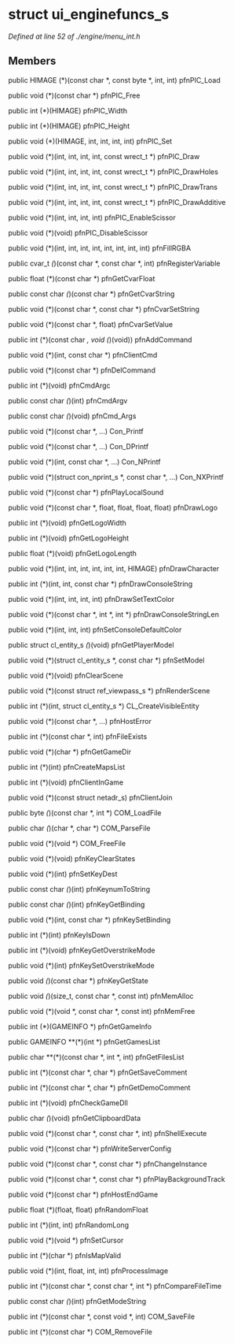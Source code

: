 # struct ui_enginefuncs_s

*Defined at line 52 of ./engine/menu_int.h*

## Members

public HIMAGE (*)(const char *, const byte *, int, int) pfnPIC_Load

public void (*)(const char *) pfnPIC_Free

public int (*)(HIMAGE) pfnPIC_Width

public int (*)(HIMAGE) pfnPIC_Height

public void (*)(HIMAGE, int, int, int, int) pfnPIC_Set

public void (*)(int, int, int, int, const wrect_t *) pfnPIC_Draw

public void (*)(int, int, int, int, const wrect_t *) pfnPIC_DrawHoles

public void (*)(int, int, int, int, const wrect_t *) pfnPIC_DrawTrans

public void (*)(int, int, int, int, const wrect_t *) pfnPIC_DrawAdditive

public void (*)(int, int, int, int) pfnPIC_EnableScissor

public void (*)(void) pfnPIC_DisableScissor

public void (*)(int, int, int, int, int, int, int, int) pfnFillRGBA

public cvar_t *(*)(const char *, const char *, int) pfnRegisterVariable

public float (*)(const char *) pfnGetCvarFloat

public const char *(*)(const char *) pfnGetCvarString

public void (*)(const char *, const char *) pfnCvarSetString

public void (*)(const char *, float) pfnCvarSetValue

public int (*)(const char *, void (*)(void)) pfnAddCommand

public void (*)(int, const char *) pfnClientCmd

public void (*)(const char *) pfnDelCommand

public int (*)(void) pfnCmdArgc

public const char *(*)(int) pfnCmdArgv

public const char *(*)(void) pfnCmd_Args

public void (*)(const char *, ...) Con_Printf

public void (*)(const char *, ...) Con_DPrintf

public void (*)(int, const char *, ...) Con_NPrintf

public void (*)(struct con_nprint_s *, const char *, ...) Con_NXPrintf

public void (*)(const char *) pfnPlayLocalSound

public void (*)(const char *, float, float, float, float) pfnDrawLogo

public int (*)(void) pfnGetLogoWidth

public int (*)(void) pfnGetLogoHeight

public float (*)(void) pfnGetLogoLength

public void (*)(int, int, int, int, int, int, HIMAGE) pfnDrawCharacter

public int (*)(int, int, const char *) pfnDrawConsoleString

public void (*)(int, int, int, int) pfnDrawSetTextColor

public void (*)(const char *, int *, int *) pfnDrawConsoleStringLen

public void (*)(int, int, int) pfnSetConsoleDefaultColor

public struct cl_entity_s *(*)(void) pfnGetPlayerModel

public void (*)(struct cl_entity_s *, const char *) pfnSetModel

public void (*)(void) pfnClearScene

public void (*)(const struct ref_viewpass_s *) pfnRenderScene

public int (*)(int, struct cl_entity_s *) CL_CreateVisibleEntity

public void (*)(const char *, ...) pfnHostError

public int (*)(const char *, int) pfnFileExists

public void (*)(char *) pfnGetGameDir

public int (*)(int) pfnCreateMapsList

public int (*)(void) pfnClientInGame

public void (*)(const struct netadr_s) pfnClientJoin

public byte *(*)(const char *, int *) COM_LoadFile

public char *(*)(char *, char *) COM_ParseFile

public void (*)(void *) COM_FreeFile

public void (*)(void) pfnKeyClearStates

public void (*)(int) pfnSetKeyDest

public const char *(*)(int) pfnKeynumToString

public const char *(*)(int) pfnKeyGetBinding

public void (*)(int, const char *) pfnKeySetBinding

public int (*)(int) pfnKeyIsDown

public int (*)(void) pfnKeyGetOverstrikeMode

public void (*)(int) pfnKeySetOverstrikeMode

public void *(*)(const char *) pfnKeyGetState

public void *(*)(size_t, const char *, const int) pfnMemAlloc

public void (*)(void *, const char *, const int) pfnMemFree

public int (*)(GAMEINFO *) pfnGetGameInfo

public GAMEINFO **(*)(int *) pfnGetGamesList

public char **(*)(const char *, int *, int) pfnGetFilesList

public int (*)(const char *, char *) pfnGetSaveComment

public int (*)(const char *, char *) pfnGetDemoComment

public int (*)(void) pfnCheckGameDll

public char *(*)(void) pfnGetClipboardData

public void (*)(const char *, const char *, int) pfnShellExecute

public void (*)(const char *) pfnWriteServerConfig

public void (*)(const char *, const char *) pfnChangeInstance

public void (*)(const char *, const char *) pfnPlayBackgroundTrack

public void (*)(const char *) pfnHostEndGame

public float (*)(float, float) pfnRandomFloat

public int (*)(int, int) pfnRandomLong

public void (*)(void *) pfnSetCursor

public int (*)(char *) pfnIsMapValid

public void (*)(int, float, int, int) pfnProcessImage

public int (*)(const char *, const char *, int *) pfnCompareFileTime

public const char *(*)(int) pfnGetModeString

public int (*)(const char *, const void *, int) COM_SaveFile

public int (*)(const char *) COM_RemoveFile



